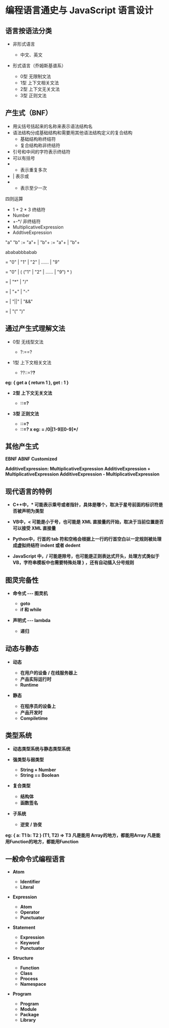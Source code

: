 # 编程语言通史与 JavaScript 语言设计

## 语言按语法分类

- 非形式语言
  - 中文、英文

- 形式语言（乔姆斯基谱系）
  - 0型 无限制文法
  - 1型 上下文相关文法
  - 2型 上下文无关文法
  - 3型 正则文法

## 产生式（BNF）

- 用尖括号括起来的名称来表示语法结构名
- 语法结构分成基础结构和需要用其他语法结构定义的复合结构
  - 基础结构称终结符
  - 复合结构称非终结符
- 引号和中间的字符表示终结符
- 可以有括号
- * 表示重复多次
- | 表示或
- + 表示至少一次

四则运算
  - 1 + 2 * 3
终结符
  - Number
  - +-*/
非终结符
  - MultiplicativeExpression
  - AddtiveExpression

"a"
"b"
<Program>:= "a"+ | "b"+
<Program>:= <Program>"a"+ | <Program>"b"+

abababbbabab

<Number> = "0" | "1" | "2" | ...... | "9"

<DecimalNumber> = "0" | ( ("1" | "2" | ...... | "9") <Number>* )

<MultiplicativeExpression> = <PrimaryExpression> |
<MultiplicativeExpression> "*" <PrimaryExpression> |
<MultiplicativeExpression> "/" <PrimaryExpression>

<AdditiveExpression> = <MultiplicativeExpression> | 
<AdditiveExpression> "+" <MultiplicativeExpression> |
<AdditiveExpression> "-" <MultiplicativeExpression>

<LogicalExpression> = <AdditiveExpression> |
<LogicalExpression> "||" <AdditiveExpression> |
<LogicalExpression> "&&" <AdditiveExpression>

<PrimaryExpression> = <DecimalNumber> | "(" <LogicExpression> ")"

## 通过产生式理解文法

- 0型 无线型文法
  - ?:==?

- 1型 上下文相关文法
  - ?<A>?::=?<B>?

eg: 
{
  get a { return 1 },
  get : 1
}

- 2型 上下文无关文法
  - <A>::=?

- 3型 正则文法
  - <A>::=<A>?
  - <A>::=?<A> x
eg: 
<DecimalNumber> = /0|[1-9][0-9]*/

## 其他产生式

EBNF ABNF Customized

AdditiveExpression:
  MultiplicativeExpression
  AdditiveExpression + MultiplicativeExpression
  AdditiveExpression - MultiplicativeExpression

## 现代语言的特例

- C++中，* 可能表示乘号或者指针，具体是哪个，取决于星号前面的标识符是否被声明为类型

- VB中，< 可能是小于号，也可能是 XML 直接量的开始，取决于当前位置是否可以接受 XML 直接量

- Python中，行首的 tab 符和空格会根据上一行的行首空白以一定规则被处理成虚拟终结符 indent 或者 dedent

- JavaScript 中，/ 可能是除号，也可能是正则表达式开头，处理方式类似于 VB，字符串模板中也需要特殊处理 } ，还有自动插入分号规则

## 图灵完备性

- 命令式 --- 图灵机
  - goto
  - if 和 while

- 声明式 --- lambda
  - 递归
  
## 动态与静态

- 动态
  - 在用户的设备 / 在线服务器上
  - 产品实际运行时
  - Runtime

- 静态
  - 在程序员的设备上
  - 产品开发时
  - Compiletime

## 类型系统

- 动态类型系统与静态类型系统

- 强类型与弱类型
  - String + Number
  - String == Boolean

- 复合类型
  - 结构体
  - 函数签名

- 子系统
  - 逆变 / 协变

eg:
{
  a: T1
  b: T2
}
(T1, T2) => T3
凡是能用 Array<Parent>的地方，都能用Array<Child>
凡是能用Function<Child>的地方，都能用Function<Parent>


## 一般命令式编程语言

- Atom
  - Identifier
  - Literal

- Expression
  - Atom
  - Operator
  - Punctuator

- Statement
  - Expression
  - Keyword
  - Punctuator

- Structure
  - Function
  - Class
  - Process
  - Namespace

- Program
  - Program
  - Module
  - Package
  - Library
